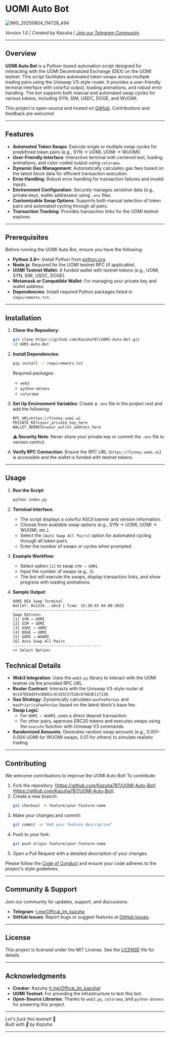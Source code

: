 # UOMI Auto Bot
![IMG_20250804_114728_494](https://github.com/user-attachments/assets/142425f7-0dd2-4335-863b-27942c0bf398)

*Version 1.0 | Created by Kazuha | [Join our Telegram Community](https://t.me/Offical_Im_kazuha)*

---

## Overview

**UOMI Auto Bot** is a Python-based automation script designed for interacting with the UOMI Decentralized Exchange (DEX) on the UOMI testnet. This script facilitates automated token swaps across multiple trading pairs using the Uniswap V3-style router. It provides a user-friendly terminal interface with colorful output, loading animations, and robust error handling. The bot supports both manual and automated swap cycles for various tokens, including SYN, SIM, USDC, DOGE, and WUOMI.

This project is open-source and hosted on [GitHub](https://github.com/Kazuha787/UOMI-Auto-Bot). Contributions and feedback are welcome!

---

## Features

- **Automated Token Swaps**: Execute single or multiple swap cycles for predefined token pairs (e.g., SYN → UOMI, UOMI → WUOMI).
- **User-Friendly Interface**: Interactive terminal with centered text, loading animations, and color-coded output using `colorama`.
- **Dynamic Gas Management**: Automatically calculates gas fees based on the latest block data for efficient transaction execution.
- **Error Handling**: Robust error handling for transaction failures and invalid inputs.
- **Environment Configuration**: Securely manages sensitive data (e.g., private keys, wallet addresses) using `.env` files.
- **Customizable Swap Options**: Supports both manual selection of token pairs and automated cycling through all pairs.
- **Transaction Tracking**: Provides transaction links for the UOMI testnet explorer.

---

## Prerequisites

Before running the UOMI Auto Bot, ensure you have the following:

- **Python 3.8+**: Install Python from [python.org](https://www.python.org/downloads/).
- **Node.js**: Required for the UOMI testnet RPC (if applicable).
- **UOMI Testnet Wallet**: A funded wallet with testnet tokens (e.g., UOMI, SYN, SIM, USDC, DOGE).
- **Metamask or Compatible Wallet**: For managing your private key and wallet address.
- **Dependencies**: Install required Python packages listed in `requirements.txt`.

---

## Installation

1. **Clone the Repository**:
   ```bash
   git clone https://github.com/Kazuha787/UOMI-Auto-Bot.git
   cd UOMI-Auto-Bot
   ```

2. **Install Dependencies**:
   ```bash
   pip install -r requirements.txt
   ```

   Required packages:
   - `web3`
   - `python-dotenv`
   - `colorama`

3. **Set Up Environment Variables**:
   Create a `.env` file in the project root and add the following:
   ```plaintext
   RPC_URL=https://finney.uomi.ai
   PRIVATE_KEY=your_private_key_here
   WALLET_ADDRESS=your_wallet_address_here
   ```

   **⚠️ Security Note**: Never share your private key or commit the `.env` file to version control.

4. **Verify RPC Connection**:
   Ensure the RPC URL (`https://finney.uomi.ai`) is accessible and the wallet is funded with testnet tokens.

---

## Usage

1. **Run the Script**:
   ```bash
   python index.py
   ```

2. **Terminal Interface**:
   - The script displays a colorful ASCII banner and version information.
   - Choose from available swap options (e.g., SYN → UOMI, UOMI → WUOMI, etc.).
   - Select the `[Auto Swap All Pairs]` option for automated cycling through all token pairs.
   - Enter the number of swaps or cycles when prompted.

3. **Example Workflow**:
   - Select option `[1]` to swap `SYN → UOMI`.
   - Input the number of swaps (e.g., `5`).
   - The bot will execute the swaps, display transaction links, and show progress with loading animations.

4. **Sample Output**:
   ```
   UOMI DEX Swap Terminal
   Wallet: 0x1234...abcd | Time: 15:30:45 04-08-2025
   ---------------------------------------
   Swap Options:
   [1] SYN → UOMI
   [2] SIM → UOMI
   [3] USDC → UOMI
   [4] DOGE → UOMI
   [5] UOMI → WUOMI
   [6] Auto Swap All Pairs
   ---------------------------------------
   >> Select Option: 
   ```

## Technical Details

- **Web3 Integration**: Uses the `web3.py` library to interact with the UOMI testnet via the provided RPC URL.
- **Router Contract**: Interacts with the Uniswap V3-style router at `0x197EEAd5Fe3DB82c4Cd55C5752Bc87AEdE11f230`.
- **Gas Strategy**: Dynamically calculates `maxFeePerGas` and `maxPriorityFeePerGas` based on the latest block's base fee.
- **Swap Logic**:
  - For `UOMI → WUOMI`, uses a direct deposit transaction.
  - For other pairs, approves ERC20 tokens and executes swaps using the `execute` function with Uniswap V3 commands.
- **Randomized Amounts**: Generates random swap amounts (e.g., 0.001–0.004 UOMI for WUOMI swaps, 0.01 for others) to simulate realistic trading.

---

## Contributing

We welcome contributions to improve the UOMI Auto Bot! To contribute:

1. Fork the repository: [https://github.com/Kazuha787/UOMI-Auto-Bot](https://github.com/Kazuha787/UOMI-Auto-Bot).
2. Create a new branch:
   ```bash
   git checkout -b feature/your-feature-name
   ```
3. Make your changes and commit:
   ```bash
   git commit -m "Add your feature description"
   ```
4. Push to your fork:
   ```bash
   git push origin feature/your-feature-name
   ```
5. Open a Pull Request with a detailed description of your changes.

Please follow the [Code of Conduct](CODE_OF_CONDUCT.md) and ensure your code adheres to the project's style guidelines.

---

## Community & Support

Join our community for updates, support, and discussions:
- **Telegram**: [t.me/Offical_Im_kazuha](https://t.me/Offical_Im_kazuha)
- **GitHub Issues**: Report bugs or suggest features at [GitHub Issues](https://github.com/Kazuha787/UOMI-Auto-Bot/issues).

---

## License

This project is licensed under the MIT License. See the [LICENSE](LICENSE) file for details.

---

## Acknowledgments

- **Creator**: Kazuha ([t.me/Offical_Im_kazuha](https://t.me/Offical_Im_kazuha))
- **UOMI Testnet**: For providing the infrastructure to test this bot.
- **Open-Source Libraries**: Thanks to `web3.py`, `colorama`, and `python-dotenv` for powering this project.

---

*Let's fuck this testnet!* 🚀  
*Built with 💪 by Kazuha*  

---
